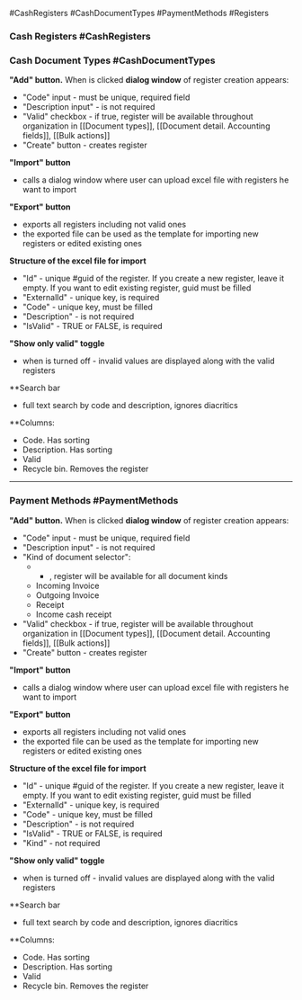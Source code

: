 
#CashRegisters
#CashDocumentTypes
#PaymentMethods
#Registers 

### Cash Registers #CashRegisters 
### Cash Document Types #CashDocumentTypes 

**"Add" button.** When is clicked **dialog window** of register creation appears:
* "Code" input - must be unique, required field
* "Description input" - is not required
* "Valid" checkbox - if true, register will be available throughout organization in [[Document types]], [[Document detail. Accounting fields]], [[Bulk actions]]
* "Create" button - creates register

**"Import" button**
* calls a dialog window where user can upload excel file with registers he want to import

**"Export" button**
* exports all registers including not valid ones
* the exported file can be used as the template for importing new registers or edited existing ones

**Structure of the excel file for import**
* "Id" - unique #guid of the register. If you create a new register, leave it empty. If you want to edit existing register, guid must be filled
* "ExternalId" - unique key, is required
* "Code" - unique key, must be filled
* "Description" - is not required
* "IsValid" - TRUE or FALSE, is required

**"Show only valid" toggle**
* when is turned off - invalid values are displayed along with the valid registers

**Search bar
* full text search by code and description, ignores diacritics

**Columns:
* Code. Has sorting
* Description. Has sorting
* Valid
* Recycle bin. Removes the register

---

### Payment Methods #PaymentMethods 

**"Add" button.** When is clicked **dialog window** of register creation appears:
* "Code" input - must be unique, required field
* "Description input" - is not required
* "Kind of document selector":
	*  - , register will be available for all document kinds
	* Incoming Invoice
	* Outgoing Invoice
	* Receipt
	* Income cash receipt
* "Valid" checkbox - if true, register will be available throughout organization in [[Document types]], [[Document detail. Accounting fields]], [[Bulk actions]]
* "Create" button - creates register

**"Import" button**
* calls a dialog window where user can upload excel file with registers he want to import

**"Export" button**
* exports all registers including not valid ones
* the exported file can be used as the template for importing new registers or edited existing ones

**Structure of the excel file for import**
* "Id" - unique #guid of the register. If you create a new register, leave it empty. If you want to edit existing register, guid must be filled
* "ExternalId" - unique key, is required
* "Code" - unique key, must be filled
* "Description" - is not required
* "IsValid" - TRUE or FALSE, is required
* "Kind" - not required

**"Show only valid" toggle**
* when is turned off - invalid values are displayed along with the valid registers

**Search bar
* full text search by code and description, ignores diacritics

**Columns:
* Code. Has sorting
* Description. Has sorting
* Valid
* Recycle bin. Removes the register

